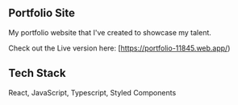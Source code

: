 ## Portfolio Site

My portfolio website that I've created to showcase my talent.

Check out the Live version here: [https://portfolio-11845.web.app/)

## Tech Stack

React, JavaScript, Typescript, Styled Components
